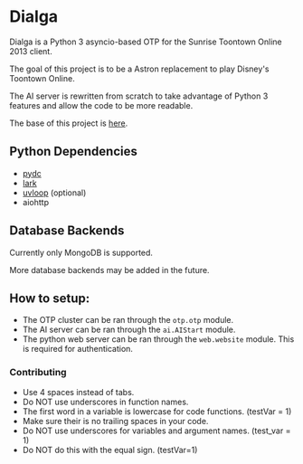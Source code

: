 # Dialga

Dialga is a Python 3 asyncio-based OTP for the Sunrise Toontown Online 2013 client.

The goal of this project is to be a Astron replacement to play Disney's Toontown Online.

The AI server is rewritten from scratch to take advantage of Python 3 features and allow the code to be more readable.

The base of this project is [here](https://github.com/alexanderr/OpenOTP).

## Python Dependencies
* [pydc](https://github.com/alexanderr/pydc)
* [lark](https://github.com/lark-parser/lark)
* [uvloop](https://github.com/MagicStack/uvloop) (optional)
* aiohttp

## Database Backends
Currently only MongoDB is supported.

More database backends may be added in the future.

## How to setup:
* The OTP cluster can be ran through the `otp.otp` module.
* The AI server can be ran through the `ai.AIStart` module.
* The python web server can be ran through the `web.website` module. This is required for authentication.

### Contributing
* Use 4 spaces instead of tabs.
* Do NOT use underscores in function names.
* The first word in a variable is lowercase for code functions. (testVar = 1)
* Make sure their is no trailing spaces in your code.
* Do NOT use underscores for variables and argument names. (test_var = 1)
* Do NOT do this with the equal sign. (testVar=1)